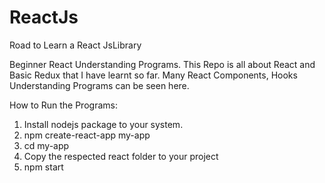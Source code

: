 # ReactJs
Road to Learn a React JsLibrary

Beginner React Understanding Programs.
This Repo is all about React and Basic Redux that I have learnt so far.
Many React Components, Hooks Understanding Programs can be seen here.

How to Run the Programs:
1. Install nodejs package to your system.
2. npm create-react-app my-app
3. cd my-app
4. Copy the respected react folder to your project
5. npm start

